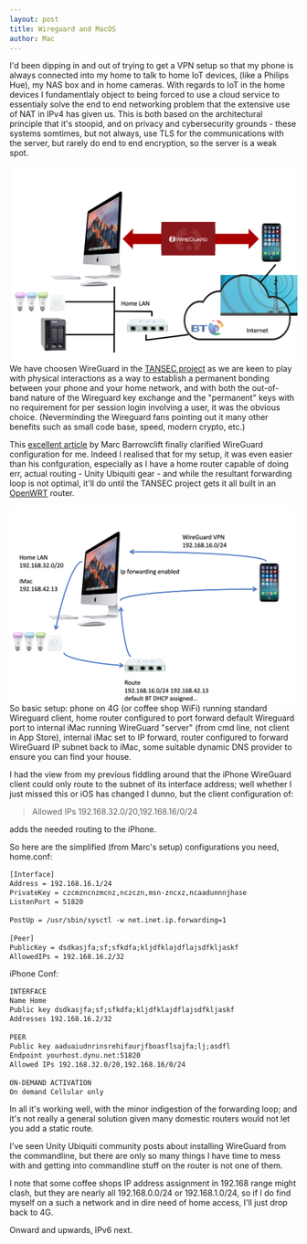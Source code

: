 ```yaml
---
layout: post
title: Wireguard and MacOS
author: Mac
---
```


I'd been dipping in and out of trying to get a VPN setup so that my phone is always connected into my home to talk to home IoT devices, 
(like a Philips Hue), my NAS box and in home cameras.
With regards to IoT in the home devices I fundamentlaly object to being forced 
to use a cloud service to essentialy solve the end to end networking problem that the extensive use of NAT in IPv4 has given us.
This is both based on the
architectural principle that it's stoopid, and on privacy and cybersecurity grounds - these systems somtimes, but not always, 
use TLS for the communications with the server, but rarely do end to end encryption, so the server is a weak spot.

<img align="right" src="/images/Slide1.png" alt="network" width="500"  />
<p>
We have choosen WireGuard in the
<a href="https://www.horizon.ac.uk/project/tangible-security-project/">TANSEC project</a> as we 
are keen to play with physical interactions as a way to establish a permanent bonding between your
phone and your home network, and with both the out-of-band nature of the Wireguard key exchange and the
"permanent" keys with no requirement for per session login involving a user, it was the obvious choice.
(Neverminding the Wireguard fans pointing out it many other benefits such as small code base, speed, modern crypto, etc.)
</p>

<p>
 This <a href="https://barrowclift.me/post/wireguard-server-on-macos">excellent article</a>
by Marc Barrowclift finally clarified WireGuard configuration  for me. Indeed I realised that for my setup,
it was even easier than his confguration, especially as I have a home router capable of doing err,
actual routing  - Unity Ubiquiti gear - and while the resultant forwarding loop is not optimal, it'll do
 until the TANSEC project gets it all built in an <a href="https://openwrt.org">OpenWRT</a> router. 
</p>

<img align="left" src="/images/Slide2.png" alt="network" width="500"  />
<p>So basic setup: phone on 4G (or coffee shop WiFi) running standard Wireguard client,
home router configured to port forward default Wireguard port to internal iMac
running WireGuard "server" (from cmd line, not client in App Store), internal iMac set to IP forward,
router configured to forward WireGuard IP subnet back to iMac, some suitable dynamic DNS provider 
to ensure you can find your house.
</p>
<p>
I had the view from my previous fiddling around that the iPhone WireGuard client could only
route to the subnet of its interface address; well whether I just missed this or iOS has 
changed I dunno, but the client configuration of:
</p>

> Allowed IPs 192.168.32.0/20,192.168.16/0/24

adds the needed routing to the iPhone.

So here are the simplified (from Marc's setup) configurations you need, home.conf:

    [Interface]
    Address = 192.168.16.1/24
    PrivateKey = czcmzncnzmcnz,nczczn,msn-zncxz,ncaadunnnjhase
    ListenPort = 51820
    
    PostUp = /usr/sbin/sysctl -w net.inet.ip.forwarding=1  
    
    [Peer]        
    PublicKey = dsdkasjfa;sf;sfkdfa;kljdfklajdflajsdfkljaskf  
    AllowedIPs = 192.168.16.2/32  

iPhone Conf:

    INTERFACE
    Name Home
    Public key dsdkasjfa;sf;sfkdfa;kljdfklajdflajsdfkljaskf
    Addresses 192.168.16.2/32
    
    PEER
    Public key aaduaiudnrinsrehifaurjfboasflsajfa;lj;asdfl
    Endpoint yourhost.dynu.net:51820
    Allowed IPs 192.168.32.0/20,192.168.16/0/24
    
    ON-DEMAND ACTIVATION
    On demand Cellular only

In all it's working well, with the minor indigestion of the forwarding loop; and it's not 
really a general solution given many domestic routers would not let you add a static route.

I've seen Unity Ubiquiti community posts about installing WireGuard from the commandline, but 
there are only so many things I have time to mess with and getting into commandline stuff on
the router is not one of them.

I note that some coffee shops IP address assignment in 192.168 range might clash,
but they are nearly all 192.168.0.0/24 or 192.168.1.0/24, so if I do
find myself on a such a network and in dire need of home access, I'll just drop back to 4G.

Onward and upwards, IPv6 next.




